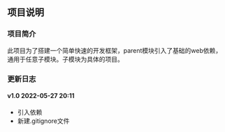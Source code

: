 ## 项目说明
### 项目简介
此项目为了搭建一个简单快速的开发框架，parent模块引入了基础的web依赖，通用于任意子模块。子模块为具体的项目。
### 更新日志
#### v1.0 2022-05-27 20:11
* 引入依赖
* 新建.gitignore文件